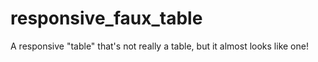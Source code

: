 responsive_faux_table
=====================

A responsive "table" that's not really a table, but it almost looks like one!
